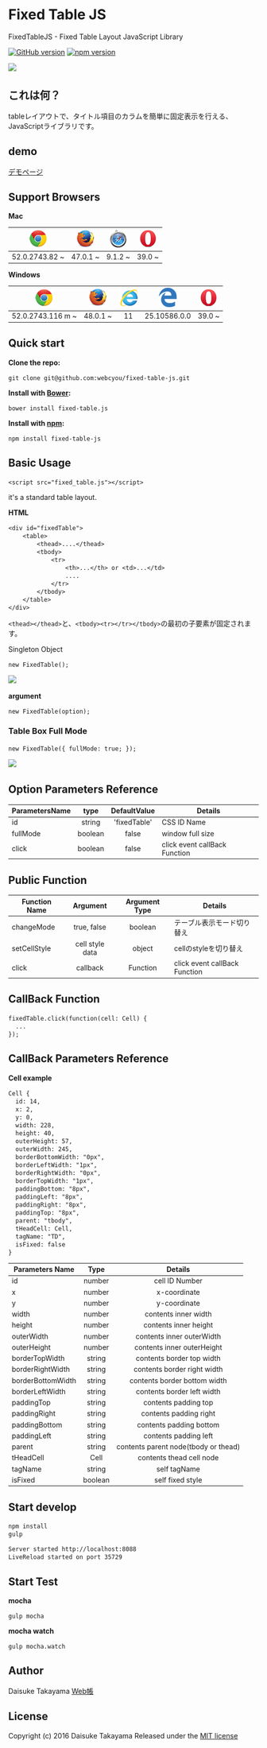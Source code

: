 # Fixed Table JS
FixedTableJS - Fixed Table Layout JavaScript Library

[![GitHub version](https://badge.fury.io/gh/webcyou%2Ffixed-table-js.svg)](https://badge.fury.io/gh/webcyou%2Ffixed-table-js)
[![npm version](https://badge.fury.io/js/fixed-table-js.svg)](https://badge.fury.io/js/fixed-table-js)


![](http://webcyou.com/fixed_table_js/img/fixed_table.png)

## これは何？
tableレイアウトで、タイトル項目のカラムを簡単に固定表示を行える、JavaScriptライブラリです。

## demo
[デモページ](https://webcyou.github.io/fixed_table/)


## Support Browsers
**Mac**

| ![](./demo/img/icon/icon_chrome.png) | ![](./demo/img/icon/icon_firefox.png) | ![](./demo/img/icon/icon_safari.png) | ![](./demo/img/icon/icon_opera.png)  | 
| :---------------: | :---------------:| :---------------:| :---------------:|
| 52.0.2743.82 ~ | 47.0.1 ~ | 9.1.2 ~ | 39.0 ~ |

**Windows**

| ![](./demo/img/icon/icon_chrome.png) | ![](./demo/img/icon/icon_firefox.png) | ![](./demo/img/icon/icon_ie.png) | ![](./demo/img/icon/icon_edge01.png) | ![](./demo/img/icon/icon_opera.png) | 
| :---------------: | :---------------:| :---------------:| :---------------:|:---------------:|
| 52.0.2743.116 m ~ | 48.0.1 ~ | 11 | 25.10586.0.0 | 39.0 ~ |


##  Quick start

**Clone the repo:**
```
git clone git@github.com:webcyou/fixed-table-js.git
```

**Install with [Bower](http://bower.io):**
```
bower install fixed-table.js
```

**Install with [npm](https://www.npmjs.com):**

```
npm install fixed-table-js
```


## Basic Usage

```
<script src="fixed_table.js"></script>
```

it's a standard table layout.

**HTML**
```
<div id="fixedTable">
    <table>
        <thead>....</thead>
        <tbody>
            <tr>
                <th>...</th> or <td>...</td>
                ....
            </tr>
        </tbody>
    </table>
</div>
```
`<thead></thead>`と、`<tbody><tr></tr></tbody>`の最初の子要素が固定されます。


Singleton Object

```
new FixedTable();
```

![](http://webcyou.com/fixed_table_js/img/f_t_01.png)


**argument**

```
new FixedTable(option);
```

### Table Box Full Mode

```
new FixedTable({ fullMode: true; });
```

![](http://webcyou.com/fixed_table_js/img/f_t_02.png)

## Option Parameters Reference

| ParametersName | type         | DefaultValue | Details           | 
| -------------- |:------------:|:------------:|------------------ |
| id             | string       | 'fixedTable' |    CSS ID Name    |
| fullMode       | boolean      | false        | window full size |
| click          | boolean      | false        | click event callBack Function |


## Public Function
| Function Name  | Argument           | Argument Type      | Details           | 
| -------------- |:------------------:|:------------------:|------------------ |
| changeMode     | true, false        | boolean            | テーブル表示モード切り替え |
| setCellStyle   | cell style data    | object             | cellのstyleを切り替え |
| click          | callback           | Function           | click event callBack Function |



## CallBack Function

```
fixedTable.click(function(cell: Cell) {
  ...
});
```

## CallBack Parameters Reference
**Cell example**

```
Cell {
  id: 14,
  x: 2,
  y: 0,
  width: 228,
  height: 40,
  outerHeight: 57,
  outerWidth: 245,
  borderBottomWidth: "0px",
  borderLeftWidth: "1px",
  borderRightWidth: "0px",
  borderTopWidth: "1px",
  paddingBottom: "8px",
  paddingLeft: "8px",
  paddingRight: "8px",
  paddingTop: "8px",
  parent: "tbody",
  tHeadCell: Cell,
  tagName: "TD",
  isFixed: false
}
```

| Parameters Name    | Type               | Details                      | 
| ------------------ |:------------------:|:----------------------------:|
| id                 | number             | cell ID Number               |
| x                  | number             | x-coordinate                 |
| y                  | number             | y-coordinate                 |
| width              | number             | contents inner width         |
| height             | number             | contents inner height        |
| outerWidth         | number             | contents inner outerWidth    |
| outerHeight        | number             | contents inner outerHeight   |
| borderTopWidth     | string             | contents border top width    |
| borderRightWidth   | string             | contents border right width  |
| borderBottomWidth  | string             | contents border bottom width |
| borderLeftWidth    | string             | contents border left width   |
| paddingTop         | string             | contents padding top         |
| paddingRight       | string             | contents padding right       |
| paddingBottom      | string             | contents padding bottom      |
| paddingLeft        | string             | contents padding left        |
| parent             | string             | contents parent node(tbody or thead)|
| tHeadCell          | Cell               | contents thead cell node     |
| tagName            | string             | self tagName                 |
| isFixed            | boolean            | self fixed style             |

## Start develop
```
npm install
gulp 
```

```
Server started http://localhost:8088
LiveReload started on port 35729
```

## Start Test

**mocha**
```
gulp mocha
```

**mocha watch**
```
gulp mocha.watch
```


## Author
Daisuke Takayama
[Web帳](http://www.webcyou.com/)


## License
Copyright (c) 2016 Daisuke Takayama
Released under the [MIT license](http://opensource.org/licenses/mit-license.php)
